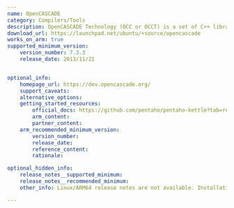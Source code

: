 ```yaml
---
name: OpenCASCADE
category: Compilers/Tools
description: OpenCASCADE Technology (OCC or OCCT) is a set of C++ libraries that form a robust CAD (computer-aided design) kernel, enabling the modeling of 2D and 3D objects. It is designed for creating specialized tools used in manufacturing, simulation, and visualization.
download_url: https://launchpad.net/ubuntu/+source/opencascade
works_on_arm: true
supported_minimum_version:
    version_number: 7.3.3
    release_date: 2013/11/21


optional_info:
    homepage_url: https://dev.opencascade.org/
    support_caveats:
    alternative_options:
    getting_started_resources:
        official_docs: https://github.com/pentaho/pentaho-kettle?tab=readme-ov-file#how-to-build
        arm_content:
        partner_content:
    arm_recommended_minimum_version:
        version_number:
        release_date:
        reference_content:
        rationale:

optional_hidden_info:
    release_notes__supported_minimum:
    release_notes__recommended_minimum:
    other_info: Linux/ARM64 release notes are not available. Installation and Testing were done using "apt install libocct*-dev" kindly [refer](https://launchpad.net/ubuntu/+source/opencascade). The minimum version of OpenCASCADE v7.3.3 corresponds to ubuntu:20.04 and v7.5.1 to ubuntu:22.04.

---
```

